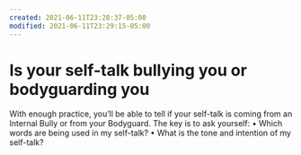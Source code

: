 ```yaml
---
created: 2021-06-11T23:28:37-05:00
modified: 2021-06-11T23:29:15-05:00
---
```


# Is your self-talk bullying you or bodyguarding you

With enough practice, you’ll be able to tell if your self-talk is coming from an Internal Bully or from your Bodyguard. The key is to ask yourself: •   Which words are being used in my self-talk? •   What is the tone and intention of my self-talk?
